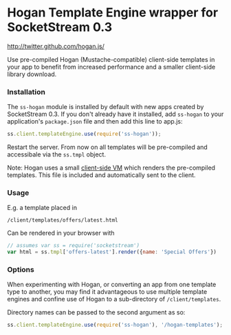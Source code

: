 # Hogan Template Engine wrapper for SocketStream 0.3

http://twitter.github.com/hogan.js/

Use pre-compiled Hogan (Mustache-compatible) client-side templates in your app to benefit from increased performance and a smaller client-side library download.


### Installation

The `ss-hogan` module is installed by default with new apps created by SocketStream 0.3. If you don't already have it installed, add `ss-hogan` to your application's `package.json` file and then add this line to app.js:

```javascript
ss.client.templateEngine.use(require('ss-hogan'));
```

Restart the server. From now on all templates will be pre-compiled and accessibale via the `ss.tmpl` object.

Note: Hogan uses a small [client-side VM](https://raw.github.com/twitter/hogan.js/master/lib/template.js) which renders the pre-compiled templates. This file is included and automatically sent to the client.


### Usage

E.g. a template placed in

    /client/templates/offers/latest.html

Can be rendered in your browser with

```javascript
// assumes var ss = require('socketstream')
var html = ss.tmpl['offers-latest'].render({name: 'Special Offers'})
```


### Options

When experimenting with Hogan, or converting an app from one template type to another, you may find it advantageous to use multiple template engines and confine use of Hogan to a sub-directory of `/client/templates`.

Directory names can be passed to the second argument as so:

```javascript
ss.client.templateEngine.use(require('ss-hogan'), '/hogan-templates');
```